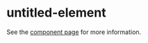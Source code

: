 untitled-element
================

See the [component page](http://hemanth.github.io/web-components/im-db/) for more information.
